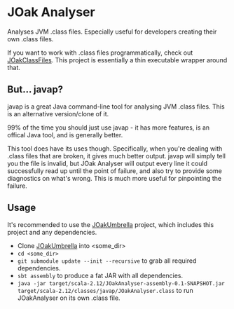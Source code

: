 # JOak Analyser
Analyses JVM .class files.  Especially useful for developers creating their own .class files.

If you want to work with .class files programmatically, check out [JOakClassFiles](https://github.com/progammatix/JOakClassFiles).  This project is essentially a thin executable wrapper around that.

## But... javap?
javap is a great Java command-line tool for analysing JVM .class files.  This is an alternative version/clone of it.

99% of the time you should just use javap - it has more features, is an offical Java tool, and is generally better.

This tool does have its uses though.  Specifically, when you're dealing with .class files that are broken, it gives much better output.  javap will simply tell you the file is invalid, but JOak Analyser will output every line it could successfully read up until the point of failure, and also try to provide some diagnostics on what's wrong.  This is much more useful for pinpointing the failure.

## Usage
It's recommended to use the [JOakUmbrella](https://github.com/progammatix/JOakUmrella) project, which includes this project and any dependencies.

* Clone [JOakUmbrella](https://github.com/progammatix/JOakUmrella) into <some_dir>
* ```cd <some_dir>```
* ```git submodule update --init --recursive``` to grab all required dependencies.
* ```sbt assembly``` to produce a fat JAR with all dependencies.
* ```java -jar target/scala-2.12/JOakAnalyser-assembly-0.1-SNAPSHOT.jar target/scala-2.12/classes/javap/JOakAnalyser.class``` to run JOakAnalyser on its own .class file.



